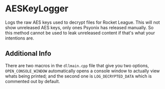 # AESKeyLogger
Logs the raw AES keys used to decrypt files for Rocket League. This will not show unreleased AES keys, only ones Psyonix has released manually. So this method cannot be used to leak unreleased content if that's what your intentions are.

## Additional Info

There are two macros in the `dllmain.cpp` file that give you two options, `OPEN_CONSOLE_WINDOW` automatically opens a console window to actually view whats being printed; and the second one is `LOG_DECRYPTED_DATA` which is commented out by default.
